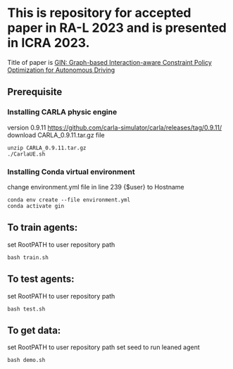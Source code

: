 # This is repository for accepted paper in RA-L 2023 and is presented in ICRA 2023.
Title of paper is [GIN: Graph-based Interaction-aware Constraint Policy Optimization for Autonomous Driving](https://ieeexplore.ieee.org/abstract/document/9976203)


## Prerequisite

### Installing CARLA physic engine
version 0.9.11
https://github.com/carla-simulator/carla/releases/tag/0.9.11/
download CARLA_0.9.11.tar.gz file
```
unzip CARLA_0.9.11.tar.gz
./CarlaUE.sh 
```

### Installing Conda virtual environment
change environment.yml file in line 239
{$user} to Hostname

```
conda env create --file environment.yml 
conda activate gin
```

## To train agents:
set RootPATH to user repository path

```
bash train.sh
```

## To test agents:
set RootPATH to user repository path
```
bash test.sh
```

## To get data:
set RootPATH to user repository path
set seed to run leaned agent
```
bash demo.sh
```
